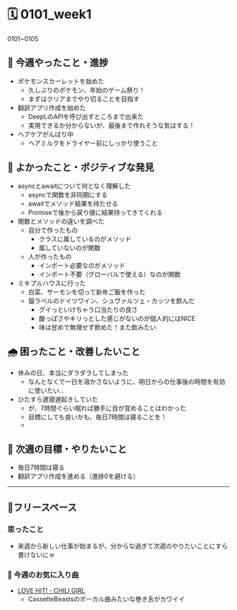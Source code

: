 # 🗓️ 0101_week1

0101~0105

## 🎁 今週やったこと・進捗

- ポケモンスカーレットを始めた
  - 久しぶりのポケモン、年始のゲーム祭り！
  - まずはクリアまでやり切ることを目指す
- 翻訳アプリ作成を始めた
  - DeepLのAPIを呼び出すところまで出来た
  - 実用できるか分からないが、最後まで作れそうな気はする！ 
- ヘアケアがんばり中
  - ヘアミルクをドライヤー前にしっかり使うこと

## 💖 よかったこと・ポジティブな発見

- asyncとawaitについて何となく理解した
  - asyncで関数を非同期にする
  - awaitでメソッド結果を待たせる
  - Promiseで後から戻り値に結果持ってきてくれる
- 関数とメソッドの違いを調べた
  - 自分で作ったもの
    - クラスに属しているのがメソッド
    - 属していないのが関数
  - 人が作ったもの
    - インポート必要なのがメソッド 
    - インポート不要（グローバルで使える）なのが関数
- ミキプルハウスに行った
  - 白菜、サーモンを切って新年ご飯を作った
  - 猫ラベルのドイツワイン、シュヴァルツェ・カッツを飲んだ
    - グイっといけちゃう口当たりの良さ
    - 酸っぱさやキリっとした感じがないのが個人的にはNICE
    - 味は甘めで無理せず飲めた！また飲みたい

## 🌧️ 困ったこと・改善したいこと

- 休みの日、本当にダラダラしてしまった
  - なんとなくで一日を溶かさないように、明日からの仕事後の時間を有効に使いたい…
- ひたすら遅寝遅起きしていた
  - が、7時間ぐらい眠れば勝手に目が覚めることはわかった
  - 目標にしても良いかも、毎日7時間は寝ることを！
  - 
## 🌈 次週の目標・やりたいこと

- 毎日7時間は寝る
- 翻訳アプリ作成を進める（進捗0を避ける）

--------

## 🎍フリースペース

### 思ったこと

- 来週から新しい仕事が始まるが、分からな過ぎて次週のやりたいことにすら書けないにゃ

### 🎵 今週のお気に入り曲
- [LOVE HIT! - CHILI GIRL](https://open.spotify.com/track/4VXlhw3JR7gmjdOAsDzq0L?utm_source=generator)
  - CassetteBeastsのボーカル曲みたいな巻き舌がカワイイ
